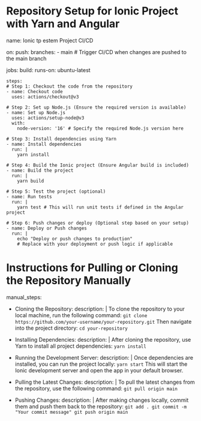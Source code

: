 # Repository Setup for Ionic Project with Yarn and Angular

name: Ionic tp estem Project CI/CD

on:
  push:
    branches:
      - main # Trigger CI/CD when changes are pushed to the main branch

jobs:
  build:
    runs-on: ubuntu-latest

    steps:
    # Step 1: Checkout the code from the repository
    - name: Checkout code
      uses: actions/checkout@v3

    # Step 2: Set up Node.js (Ensure the required version is available)
    - name: Set up Node.js
      uses: actions/setup-node@v3
      with:
        node-version: '16' # Specify the required Node.js version here

    # Step 3: Install dependencies using Yarn
    - name: Install dependencies
      run: |
        yarn install

    # Step 4: Build the Ionic project (Ensure Angular build is included)
    - name: Build the project
      run: |
        yarn build

    # Step 5: Test the project (optional)
    - name: Run tests
      run: |
        yarn test # This will run unit tests if defined in the Angular project

    # Step 6: Push changes or deploy (Optional step based on your setup)
    - name: Deploy or Push changes
      run: |
        echo "Deploy or push changes to production"
        # Replace with your deployment or push logic if applicable

# Instructions for Pulling or Cloning the Repository Manually
manual_steps:
  - Cloning the Repository:
      description: |
        To clone the repository to your local machine, run the following command:
        ```
        git clone https://github.com/your-username/your-repository.git
        ```
        Then navigate into the project directory:
        ```
        cd your-repository
        ```

  - Installing Dependencies:
      description: |
        After cloning the repository, use Yarn to install all project dependencies:
        ```
        yarn install
        ```

  - Running the Development Server:
      description: |
        Once dependencies are installed, you can run the project locally:
        ```
        yarn start
        ```
        This will start the Ionic development server and open the app in your default browser.

  - Pulling the Latest Changes:
      description: |
        To pull the latest changes from the repository, use the following command:
        ```
        git pull origin main
        ```

  - Pushing Changes:
      description: |
        After making changes locally, commit them and push them back to the repository:
        ```
        git add .
        git commit -m "Your commit message"
        git push origin main
        ```
